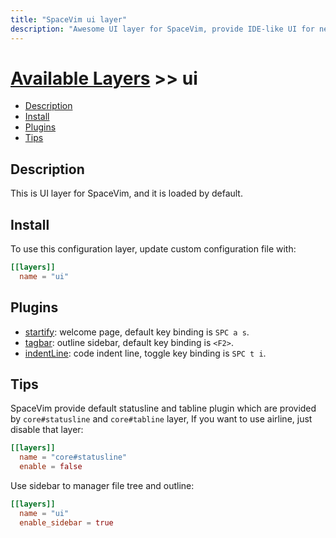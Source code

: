 ```yaml
---
title: "SpaceVim ui layer"
description: "Awesome UI layer for SpaceVim, provide IDE-like UI for neovim and vim in both TUI and GUI"
---
```


# [Available Layers](../) >> ui

<!-- vim-markdown-toc GFM -->

- [Description](#description)
- [Install](#install)
- [Plugins](#plugins)
- [Tips](#tips)

<!-- vim-markdown-toc -->

## Description

This is UI layer for SpaceVim, and it is loaded by default.

## Install

To use this configuration layer, update custom configuration file with:

```toml
[[layers]]
  name = "ui"
```

## Plugins

- [startify](https://github.com/mhinz/vim-startify): welcome page, default key binding is `SPC a s`.
- [tagbar](https://github.com/majutsushi/tagbar): outline sidebar, default key binding is `<F2>`.
- [indentLine](https://github.com/Yggdroot/indentLine): code indent line, toggle key binding is `SPC t i`.

## Tips

SpaceVim provide default statusline and tabline plugin which are provided by `core#statusline` and `core#tabline` layer, If you want to use airline, just disable that layer:

```toml
[[layers]]
  name = "core#statusline"
  enable = false
```

Use sidebar to manager file tree and outline:

```toml
[[layers]]
  name = "ui"
  enable_sidebar = true
```
